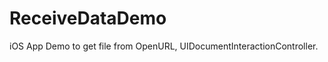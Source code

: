ReceiveDataDemo
===============

iOS App Demo to get file from OpenURL, UIDocumentInteractionController.
